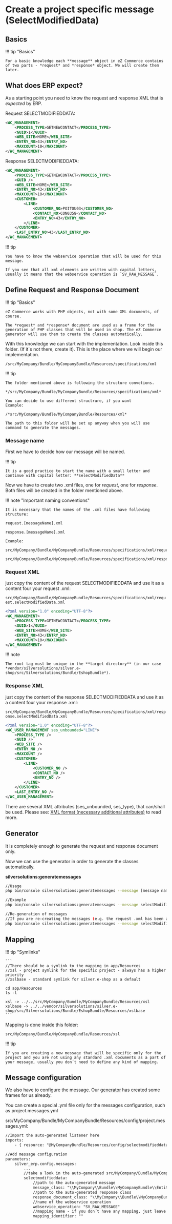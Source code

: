 # Create a project specific message (SelectModifiedData)

## Basics

!!! tip "Basics"

    For a basic knowledge each **message** object in eZ Commerce contains of two parts - *request* and *response* object. We will create them later.

## What does ERP expect?

As a starting point you need to know the request and response XML that is *expected* by ERP.

Request SELECTMODIFIEDDATA:

``` xml
<WC_MANAGEMENT>
    <PROCESS_TYPE>GETNEWCONTACT</PROCESS_TYPE>
    <GUID>1</GUID>
    <WEB_SITE>HOME</WEB_SITE>
    <ENTRY_NO>43</ENTRY_NO>
    <MAXCOUNT>10</MAXCOUNT>
</WC_MANAGEMENT>
```

Response SELECTMODIFIEDDATA:

``` xml
<WC_MANAGEMENT>
    <PROCESS_TYPE>GETNEWCONTACT</PROCESS_TYPE>
    <GUID />
    <WEB_SITE>HOME</WEB_SITE>
    <ENTRY_NO>43</ENTRY_NO>
    <MAXCOUNT>10</MAXCOUNT>
    <CUSTOMER>
        <LINE>
            <CUSTOMER_NO>POITOU03</CUSTOMER_NO>
            <CONTACT_NO>CON0358</CONTACT_NO>
            <ENTRY_NO>43</ENTRY_NO>
        </LINE>
    </CUSTOMER>
    <LAST_ENTRY_NO>43</LAST_ENTRY_NO>
</WC_MANAGEMENT>
```

!!! tip

    You have to know the webservice operation that will be used for this message.

    If you see that all xml elements are written with capital letters, usually it means that the webservice operation is `SV_RAW_MESSAGE`.

## Define Request and Response Document

!!! tip "Basics"

    eZ Commerce works with PHP objects, not with some XML documents, of course.

    The *request* and *response* document are used as a frame for the generation of PHP classes that will be used in shop. The eZ Commerce generator will use them to create the classes automatically.

With this knowledge we can start with the implementation. Look inside this folder. (If it´s not there, create it). This is the place where we will begin our implementation.

``` 
/src/MyCompany/Bundle/MyCompanyBundle/Resources/specifications/xml
```

!!! tip

    The folder mentioned above is following the structure convetions.

    */src/MyCompany/Bundle/MyCompanyBundle/Resources/specifications/xml*  
      
    You can decide to use different structrure, if you want  
    Example:

    /*src/MyCompany/Bundle/MyCompanyBundle/Resources/xml*  
      
    The path to this folder will be set up anyway when you will use command to generate the messages.

### Message name

First we have to decide how our message will be named.

!!! tip

    It is a good practice to start the name with a small letter and continue with capital letter: **selectModifiedData**

Now we have to create two .xml files, one for *request*, one for *response*. Both files will be created in the folder mentioned above.

!!! note "Important naming conventions"

    It is necessary that the names of the .xml files have following structure:

    request.[messageName].xml
    
    response.[messageName].xml
    
    Example:
    
    src/MyCompany/Bundle/MyCompanyBundle/Resources/specifications/xml/request.selectModifiedData.xml
    
    src/MyCompany/Bundle/MyCompanyBundle/Resources/specifications/xml/response.selectModifiedData.xml

### Request XML

just copy the content of the request SELECTMODIFIEDDATA and use it as a content four your request .xml:

`src/MyCompany/Bundle/MyCompanyBundle/Resources/specifications/xml/request.selectModifiedData.xml`

``` xml
<?xml version="1.0" encoding="UTF-8"?>
<WC_MANAGEMENT>
    <PROCESS_TYPE>GETNEWCONTACT</PROCESS_TYPE>
    <GUID>1</GUID>
    <WEB_SITE>HOME</WEB_SITE>
    <ENTRY_NO>43</ENTRY_NO>
    <MAXCOUNT>10</MAXCOUNT>
</WC_MANAGEMENT>
```

!!! note

    The root tag must be unique in the **target directory** (in our case *vendor/silversolutions/silver.e-shop/src/Silversolutions/Bundle/EshopBundle*).

### Response XML

just copy the content of the response SELECTMODIFIEDDATA and use it as a content four your response .xml:

`src/MyCompany/Bundle/MyCompanyBundle/Resources/specifications/xml/response.selectModifiedData.xml`

``` xml
<?xml version="1.0" encoding="UTF-8"?>
<WC_USER_MANAGEMENT ses_unbounded="LINE">
    <PROCESS_TYPE />
    <GUID />
    <WEB_SITE />
    <ENTRY_NO />
    <MAXCOUNT />
    <CUSTOMER>
        <LINE>
            <CUSTOMER_NO />
            <CONTACT_NO />
            <ENTRY_NO />
        </LINE>
    </CUSTOMER>
    <LAST_ENTRY_NO />
</WC_USER_MANAGEMENT>
```

There are several XML attributes (ses_unbounded, ses_type), that can/shall be used. Please see: [XML format (necessary additional attributes)](../../erp_components/erp_component_messages/erp_message_class_generator.md) to read more.

## Generator

It is completely enough to generate the request and response document only. 

Now we can use the generator in order to generate the classes automatically.

**silversolutions:generatemessages**

``` bash
//Usage
php bin/console silversolutions:generatemessages --message [message name] --sourceDir [path to the request and response .xml dir] --targetDir [path to the target bundle]

//Example
php bin/console silversolutions:generatemessages --message selectModifiedData --sourceDir src/MyCompany/Bundle/MyCompanyBundle/Resources/specifications/xml --targetDir src/MyCompany/Bundle/MyCompanyBundle

//Re-generation of messages
//If you are re-creating the messages (e.g. the request .xml has been adapted) you have to use to optional --force parameter
php bin/console silversolutions:generatemessages --message selectModifiedData --sourceDir src/MyCompany/Bundle/MyCompanyBundle/Resources/specifications/xml --targetDir src/MyCompany/Bundle/MyCompanyBundle --force
```

## Mapping

!!! tip "Symlinks"

    ```
    //There should be a symlink to the mapping in app/Resources 
    //xsl - project symlink for the specific project - always has a higher priority
    //xslbase - standard symlink for silver.e-shop as a default
    
    cd app/Resources
    ls -l

    xsl -> ../../src/MyCompany/Bundle/MyCompanyBundle/Resources/xsl
    xslbase -> ../../vendor/silversolutions/silver.e-shop/src/Silversolutions/Bundle/EshopBundle/Resources/xslbase
    ```

Mapping is done inside this folder:

``` 
src/MyCompany/Bundle/MyCompanyBundle/Resources/xsl
```

!!! tip

    If you are creating a new message that will be specific only for the project and you are not using any standard .xml documents as a part of your message, usually you don´t need to define any kind of mapping.

## Message configuration

We also have to configure the message. Our [generator](#generator) has created some frames for us already.

You can create a special .yml file only for the messages configuration, such as project.messages.yml

src/MyCompany/Bundle/MyCompanyBundle/Resources/config/project.messages.yml:

``` xml
//Import the auto-generated listener here
imports:
    - { resource: "@MyCompanyBundle/Resources/config/selectmodifieddatafactorylistener.service.yml" }

//Add message configuration
parameters:
    silver_erp.config.messages:
        ...
        //take a look in the auto-generated src/MyCompany/Bundle/MyCompanyBundle/Resources/config/selectmodifieddatamessage.message.yml
        selectmodifieddata:
            //path to the auto-generated message
            message_class: "\\MyCompany\\Bundle\\MyCompanyBundle\\Entities\\Messages\\SelectModifiedDataMessage"
            //path to the auto-generated response class
            response_document_class: "\\MyCompany\\Bundle\\MyCompanyBundle\\Entities\\Messages\\Document\\SelectModifiedDataResponse"
            //name of the webservice operation
            webservice_operation: "SV_RAW_MESSAGE"
            //mapping name - if you don´t have any mapping, just leave it empty
            mapping_identifier: ""
```
